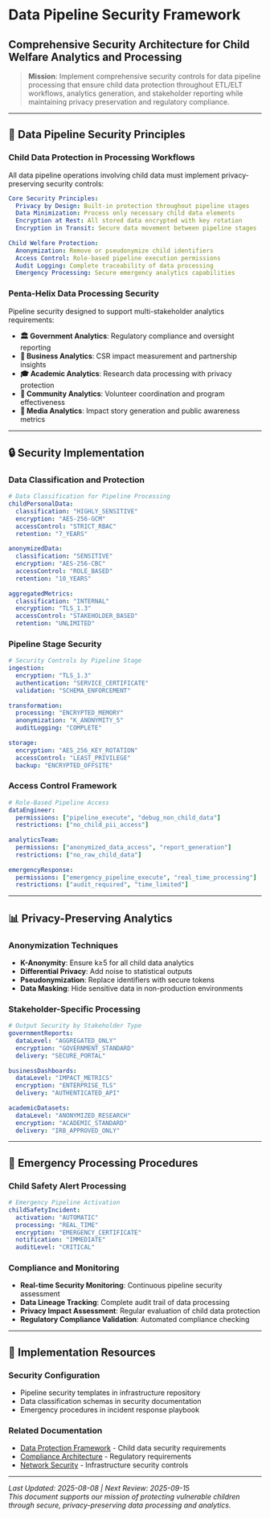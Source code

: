 # Data Pipeline Security Framework
## Comprehensive Security Architecture for Child Welfare Analytics and Processing

> **Mission**: Implement comprehensive security controls for data pipeline processing that ensure child data protection throughout ETL/ELT workflows, analytics generation, and stakeholder reporting while maintaining privacy preservation and regulatory compliance.

---

## 🎯 Data Pipeline Security Principles

### Child Data Protection in Processing Workflows
All data pipeline operations involving child data must implement privacy-preserving security controls:

```yaml
Core Security Principles:
  Privacy by Design: Built-in protection throughout pipeline stages
  Data Minimization: Process only necessary child data elements
  Encryption at Rest: All stored data encrypted with key rotation
  Encryption in Transit: Secure data movement between pipeline stages
  
Child Welfare Protection:
  Anonymization: Remove or pseudonymize child identifiers
  Access Control: Role-based pipeline execution permissions
  Audit Logging: Complete traceability of data processing
  Emergency Processing: Secure emergency analytics capabilities
```

### Penta-Helix Data Processing Security
Pipeline security designed to support multi-stakeholder analytics requirements:

- **🏛️ Government Analytics**: Regulatory compliance and oversight reporting
- **🏢 Business Analytics**: CSR impact measurement and partnership insights
- **🎓 Academic Analytics**: Research data processing with privacy protection
- **👥 Community Analytics**: Volunteer coordination and program effectiveness
- **📰 Media Analytics**: Impact story generation and public awareness metrics

---

## 🔒 Security Implementation

### Data Classification and Protection
```yaml
# Data Classification for Pipeline Processing
childPersonalData:
  classification: "HIGHLY_SENSITIVE"
  encryption: "AES-256-GCM"
  accessControl: "STRICT_RBAC"
  retention: "7_YEARS"
  
anonymizedData:
  classification: "SENSITIVE"
  encryption: "AES-256-CBC"
  accessControl: "ROLE_BASED"
  retention: "10_YEARS"
  
aggregatedMetrics:
  classification: "INTERNAL"
  encryption: "TLS_1.3"
  accessControl: "STAKEHOLDER_BASED"
  retention: "UNLIMITED"
```

### Pipeline Stage Security
```yaml
# Security Controls by Pipeline Stage
ingestion:
  encryption: "TLS_1.3"
  authentication: "SERVICE_CERTIFICATE"
  validation: "SCHEMA_ENFORCEMENT"
  
transformation:
  processing: "ENCRYPTED_MEMORY"
  anonymization: "K_ANONYMITY_5"
  auditLogging: "COMPLETE"
  
storage:
  encryption: "AES_256_KEY_ROTATION"
  accessControl: "LEAST_PRIVILEGE"
  backup: "ENCRYPTED_OFFSITE"
```

### Access Control Framework
```yaml
# Role-Based Pipeline Access
dataEngineer:
  permissions: ["pipeline_execute", "debug_non_child_data"]
  restrictions: ["no_child_pii_access"]
  
analyticsTeam:
  permissions: ["anonymized_data_access", "report_generation"]
  restrictions: ["no_raw_child_data"]
  
emergencyResponse:
  permissions: ["emergency_pipeline_execute", "real_time_processing"]
  restrictions: ["audit_required", "time_limited"]
```

---

## 📊 Privacy-Preserving Analytics

### Anonymization Techniques
- **K-Anonymity**: Ensure k≥5 for all child data analytics
- **Differential Privacy**: Add noise to statistical outputs
- **Pseudonymization**: Replace identifiers with secure tokens
- **Data Masking**: Hide sensitive data in non-production environments

### Stakeholder-Specific Processing
```yaml
# Output Security by Stakeholder Type
governmentReports:
  dataLevel: "AGGREGATED_ONLY"
  encryption: "GOVERNMENT_STANDARD"
  delivery: "SECURE_PORTAL"
  
businessDashboards:
  dataLevel: "IMPACT_METRICS"
  encryption: "ENTERPRISE_TLS"
  delivery: "AUTHENTICATED_API"
  
academicDatasets:
  dataLevel: "ANONYMIZED_RESEARCH"
  encryption: "ACADEMIC_STANDARD"
  delivery: "IRB_APPROVED_ONLY"
```

---

## 🚨 Emergency Processing Procedures

### Child Safety Alert Processing
```yaml
# Emergency Pipeline Activation
childSafetyIncident:
  activation: "AUTOMATIC"
  processing: "REAL_TIME"
  encryption: "EMERGENCY_CERTIFICATE"
  notification: "IMMEDIATE"
  auditLevel: "CRITICAL"
```

### Compliance and Monitoring
- **Real-time Security Monitoring**: Continuous pipeline security assessment
- **Data Lineage Tracking**: Complete audit trail of data processing
- **Privacy Impact Assessment**: Regular evaluation of child data protection
- **Regulatory Compliance Validation**: Automated compliance checking

---

## 🔧 Implementation Resources

### Security Configuration
- Pipeline security templates in infrastructure repository
- Data classification schemas in security documentation
- Emergency procedures in incident response playbook

### Related Documentation
- [Data Protection Framework](data-protection.md) - Child data security requirements
- [Compliance Architecture](compliance-architecture.md) - Regulatory requirements
- [Network Security](network-security.md) - Infrastructure security controls

---

*Last Updated: 2025-08-08 | Next Review: 2025-09-15*  
*This document supports our mission of protecting vulnerable children through secure, privacy-preserving data processing and analytics.*